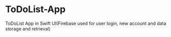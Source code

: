 # ToDoList-App
ToDoList App in Swift UI(Firebase used for user login, new account and data storage and retrieval)
